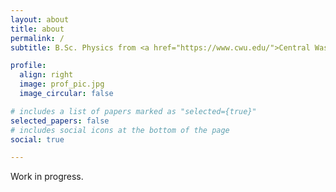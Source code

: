 ```yaml
---
layout: about
title: about
permalink: /
subtitle: B.Sc. Physics from <a href="https://www.cwu.edu/">Central Washington University</a>. Aspiring Physics Ph.D. student.

profile:
  align: right
  image: prof_pic.jpg
  image_circular: false

# includes a list of papers marked as "selected={true}"
selected_papers: false
# includes social icons at the bottom of the page
social: true

---
```


Work in progress.
